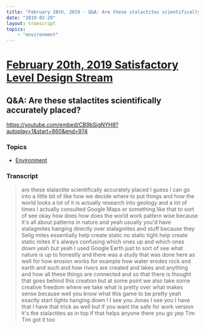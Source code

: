 ```yaml
---
title: "February 20th, 2019 - Q&A: Are these stalactites scientifically accurately placed?"
date: "2019-02-20"
layout: transcript
topics: 
    - "environment"
---
```

# [February 20th, 2019 Satisfactory Level Design Stream](../2019-02-20.md)
## Q&A: Are these stalactites scientifically accurately placed?
https://youtube.com/embed/CB9bSigNYH8?autoplay=1&start=860&end=974
### Topics
* [Environment](../topics/environment.md)

### Transcript

> are these stalactite scientifically
> accurately placed I guess I can go into
> a little bit of like how we decide where
> to put things and how the world looks a
> lot of it is actually research into
> geology and a lot of times I actually
> consulted Google Maps or something like
> that to sort of see okay how does how
> does the world work pattern wise because
> it's all about patterns in nature and
> yeah usually you'd have stalagmites
> hanging directly over stalagmites and
> stuff because they Selig mites
> essentially help create static no static
> tight help create static mites it's
> always confusing which ones up and which
> ones down yeah but yeah I used Google
> Earth just to sort of see what nature is
> up to honestly and there was a study
> that was done here as well for how
> erosion works for example how water
> erodes rock and earth and such and how
> rivers are created and lakes and
> anything and how all these things are
> connected and so that there is thought
> that goes behind this creation but at
> some point we also take some creative
> freedom where we take what is pretty
> over what makes sense because well you
> know what this game to be pretty
> yeah exactly start tights hanging down I
> I see you Jonas I see you I have that I
> have that trick as well but if you want
> the safe for work version it's the
> stalactites as in top if that helps
> anyone there you go
> yep Tim Tim got it too
